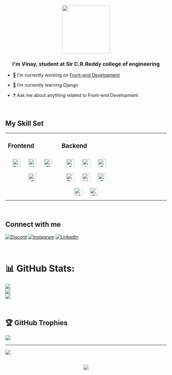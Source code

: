 <div align="center">
<img src="https://avatars.githubusercontent.com/u/128584849?v=2" align="center" height="" width="150" />
</div>  
  

### <div align="center">I'm Vinay, student at Sir C.R.Reddy college of engineering </div>  
  

- 🔭 I’m currently working on [Front-end Development]()  
  

- 🌱 I’m currently learning Django  
  

- ❓ Ask me about anything related to Front-end Development   
  

<br/>  


## My Skill Set  
<table><tr><td valign="top" width="33%">



### Frontend  
<div align="center">  
<a href="https://getbootstrap.com/docs/3.4/javascript/" target="_blank"><img style="margin: 10px" src="https://profilinator.rishav.dev/skills-assets/bootstrap-plain.svg" alt="Bootstrap" height="25" /></a>  
<a href="https://en.wikipedia.org/wiki/HTML5" target="_blank"><img style="margin: 10px" src="https://profilinator.rishav.dev/skills-assets/html5-original-wordmark.svg" alt="HTML5" height="25" /></a>  
<a href="https://www.electronjs.org/" target="_blank"><img style="margin: 10px" src="https://profilinator.rishav.dev/skills-assets/electron-original.svg" alt="Electron" height="25" /></a>  
<a href="https://www.w3schools.com/css/" target="_blank"><img style="margin: 10px" src="https://profilinator.rishav.dev/skills-assets/css3-original-wordmark.svg" alt="CSS3" height="25" /></a>  
</div>

</td><td valign="top" width="33%">



### Backend  
<div align="center">  
<a href="https://www.cplusplus.com/" target="_blank"><img style="margin: 10px" src="https://profilinator.rishav.dev/skills-assets/cplusplus-original.svg" alt="C++" height="25" /></a>  
<a href="https://www.javascript.com/" target="_blank"><img style="margin: 10px" src="https://profilinator.rishav.dev/skills-assets/javascript-original.svg" alt="JavaScript" height="25" /></a>  
<a href="https://www.php.net/" target="_blank"><img style="margin: 10px" src="https://profilinator.rishav.dev/skills-assets/php-original.svg" alt="PHP" height="25" /></a>  
<a href="https://www.python.org/" target="_blank"><img style="margin: 10px" src="https://profilinator.rishav.dev/skills-assets/python-original.svg" alt="Python" height="25" /></a>  
<a href="https://en.wikipedia.org/wiki/HTML5" target="_blank"><img style="margin: 10px" src="https://profilinator.rishav.dev/skills-assets/html5-original-wordmark.svg" alt="HTML5" height="25" /></a>  
<a href="https://www.cprogramming.com/" target="_blank"><img style="margin: 10px" src="https://profilinator.rishav.dev/skills-assets/c-original.svg" alt="C" height="25" /></a>  
<a href="https://www.mysql.com/" target="_blank"><img style="margin: 10px" src="https://profilinator.rishav.dev/skills-assets/mysql-original-wordmark.svg" alt="MySQL" height="25" /></a>  
<a href="https://github.com/" target="_blank"><img style="margin: 10px" src="https://profilinator.rishav.dev/skills-assets/git-scm-icon.svg" alt="Git" height="25" /></a>  
</div>

</td><td valign="top" width="33%">



</td></tr></table>  

<br/>  


## Connect with me  
[![Discord](https://img.shields.io/badge/Discord-%237289DA.svg?logo=discord&logoColor=white)](https://discord.gg/https://discord.com/invite/QKFHBkSz) [![Instagram](https://img.shields.io/badge/Instagram-%23E4405F.svg?logo=Instagram&logoColor=white)](https://instagram.com/https://instagram.com/https://www.instagram.com/gadde_vinay) [![LinkedIn](https://img.shields.io/badge/LinkedIn-%230077B5.svg?logo=linkedin&logoColor=white)](https://linkedin.com/in/https://linkedin.com/in/https://www.linkedin.com/in/vinay-gadde) 

  

<br/>  


# 📊 GitHub Stats:
![](https://github-readme-stats.vercel.app/api?username=vinaygadde&theme=dark&hide_border=false&include_all_commits=true&count_private=true)<br/>
![](https://github-readme-streak-stats.herokuapp.com/?user=vinaygadde&theme=dark&hide_border=false)<br/>
![](https://github-readme-stats.vercel.app/api/top-langs/?username=vinaygadde&theme=dark&hide_border=false&include_all_commits=true&count_private=true&layout=compact)



<br />

## 🏆 GitHub Trophies
![](https://github-profile-trophy.vercel.app/?username=vinaygadde&theme=discord&no-frame=false&no-bg=false&margin-w=4)

---
[![](https://visitcount.itsvg.in/api?id=vinaygadde&icon=5&color=0)](https://visitcount.itsvg.in)

<br/>  
   

<div align="center">
<img src="https://komarev.com/ghpvc/?username=vinaygadde&&style=flat-square" align="center" />
</div>  
  

<br/>  
